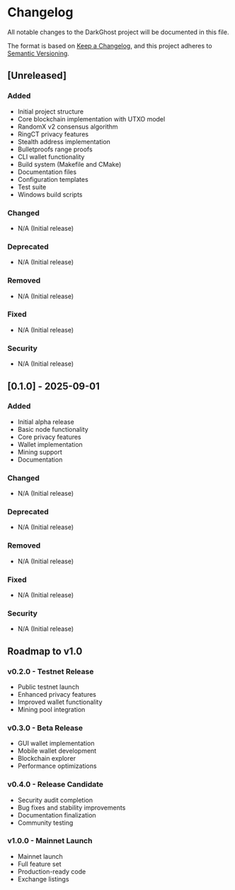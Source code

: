 # Changelog

All notable changes to the DarkGhost project will be documented in this file.

The format is based on [Keep a Changelog](https://keepachangelog.com/en/1.0.0/),
and this project adheres to [Semantic Versioning](https://semver.org/spec/v2.0.0.html).

## [Unreleased]

### Added

- Initial project structure
- Core blockchain implementation with UTXO model
- RandomX v2 consensus algorithm
- RingCT privacy features
- Stealth address implementation
- Bulletproofs range proofs
- CLI wallet functionality
- Build system (Makefile and CMake)
- Documentation files
- Configuration templates
- Test suite
- Windows build scripts

### Changed

- N/A (Initial release)

### Deprecated

- N/A (Initial release)

### Removed

- N/A (Initial release)

### Fixed

- N/A (Initial release)

### Security

- N/A (Initial release)

## [0.1.0] - 2025-09-01

### Added

- Initial alpha release
- Basic node functionality
- Core privacy features
- Wallet implementation
- Mining support
- Documentation

### Changed

- N/A (Initial release)

### Deprecated

- N/A (Initial release)

### Removed

- N/A (Initial release)

### Fixed

- N/A (Initial release)

### Security

- N/A (Initial release)

## Roadmap to v1.0

### v0.2.0 - Testnet Release

- Public testnet launch
- Enhanced privacy features
- Improved wallet functionality
- Mining pool integration

### v0.3.0 - Beta Release

- GUI wallet implementation
- Mobile wallet development
- Blockchain explorer
- Performance optimizations

### v0.4.0 - Release Candidate

- Security audit completion
- Bug fixes and stability improvements
- Documentation finalization
- Community testing

### v1.0.0 - Mainnet Launch

- Mainnet launch
- Full feature set
- Production-ready code
- Exchange listings
